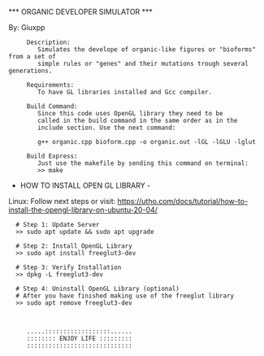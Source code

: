 *** ORGANIC DEVELOPER SIMULATOR ***

By: Giuxpp  
           
         Description:
            Simulates the develope of organic-like figures or "bioforms" from a set of
            simple rules or "genes" and their mutations trough several generations.
  
         Requirements:
            To have GL libraries installed and Gcc compiler.
  
         Build Command:
            Since this code uses OpenGL library they need to be     
            called in the build command in the same order as in the
            include section. Use the next command:

            g++ organic.cpp bioform.cpp -o organic.out -lGL -lGLU -lglut 

         Build Express:
            Just use the makefile by sending this command on terminal:
            >> make



- HOW TO INSTALL OPEN GL LIBRARY -

Linux: 
   Follow next steps or visit:
      https://utho.com/docs/tutorial/how-to-install-the-opengl-library-on-ubuntu-20-04/

      # Step 1: Update Server
      >> sudo apt update && sudo apt upgrade

      # Step 2: Install OpenGL Library
      >> sudo apt install freeglut3-dev

      # Step 3: Verify Installation
      >> dpkg -L freeglut3-dev

      # Step 4: Uninstall OpenGL Library (optional)
      # After you have finished making use of the freeglut library
      >> sudo apt remove freeglut3-dev



         .....::::::::::::::::::......
         :::::::: ENJOY LIFE :::::::::
         :::::::::::::::::::::::::::::